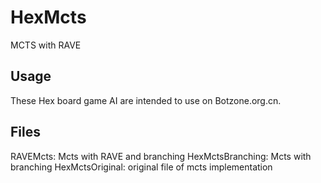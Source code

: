 # HexMcts
MCTS with RAVE

## Usage
These Hex board game AI are intended to use on Botzone.org.cn.

## Files
RAVEMcts: Mcts with RAVE and branching
HexMctsBranching: Mcts with branching
HexMctsOriginal: original file of mcts implementation
